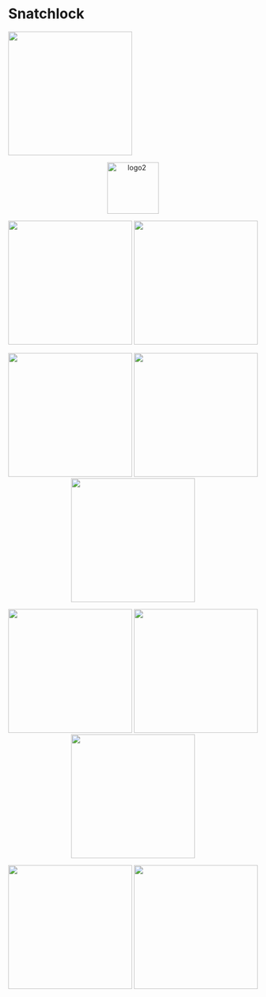 # Snatchlock

<img src="https://github.com/user-attachments/assets/aecd194a-f6f7-4117-aa13-73155020b5d5" width="250"/>


<p align="center">
 <img width="104" alt="logo2" src="https://github.com/user-attachments/assets/61855a99-7359-4905-be2e-1b2ea37dcced" />
</p>


<p align="center">
  
  <img src="https://github.com/user-attachments/assets/8c8b62ff-5280-47ec-a5ec-a781462309fd" width="250"/>
  <img src="https://github.com/user-attachments/assets/9e393e57-e272-43f3-9c6f-48d1db1f4fb3" width="250"/>
</p>
<p align="center">
  <img src="https://github.com/user-attachments/assets/e336ab5f-929f-4faa-bd7e-39b5bbfb582e" width="250"/>
  <img src="https://github.com/user-attachments/assets/c5acb742-3c86-4ef8-98c2-9bbddd15e253" width="250"/>
  <img src="https://github.com/user-attachments/assets/e51b983a-cb6f-4964-8fff-97cdc3277529" width="250"/>
</p>
<p align="center">
  <img src="https://github.com/user-attachments/assets/916b5775-ec48-410d-8804-76d21e49457e" width="250"/>
  <img src="https://github.com/user-attachments/assets/4134f55f-03f0-4a0d-abd7-753a184460d6" width="250"/>
  <img src="https://github.com/user-attachments/assets/65d04060-57a6-4ae0-9f3a-391f95c7d714" width="250"/>
</p>
<p align="center">
  <img src="https://github.com/user-attachments/assets/d8bb23a9-815b-4713-97ee-6d2468ae71cd" width="250"/>
  <img src="https://github.com/user-attachments/assets/12d12a7c-264e-4962-9d63-a41fbba35701" width="250"/>
</p>
